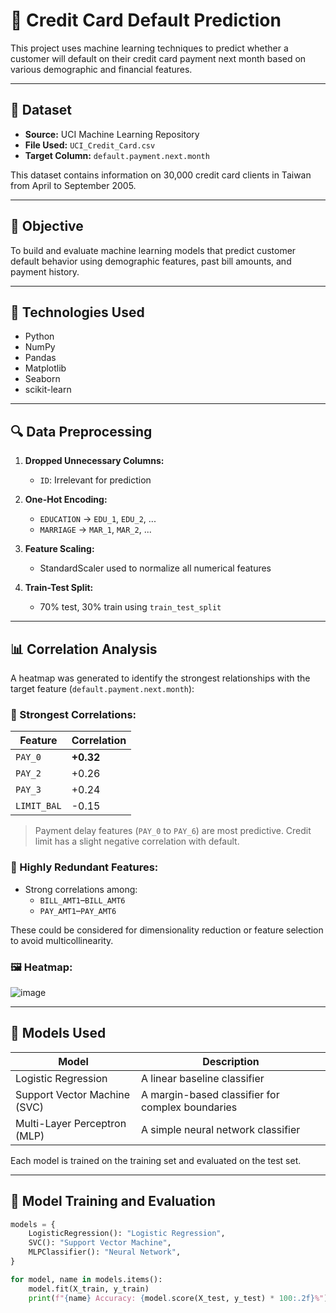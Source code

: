 # 🧠 Credit Card Default Prediction

This project uses machine learning techniques to predict whether a customer will default on their credit card payment next month based on various demographic and financial features.

---

## 📂 Dataset

- **Source:** UCI Machine Learning Repository  
- **File Used:** `UCI_Credit_Card.csv`  
- **Target Column:** `default.payment.next.month`  

This dataset contains information on 30,000 credit card clients in Taiwan from April to September 2005.

---

## 🧪 Objective

To build and evaluate machine learning models that predict customer default behavior using demographic features, past bill amounts, and payment history.

---

## 🔧 Technologies Used

- Python
- NumPy
- Pandas
- Matplotlib
- Seaborn
- scikit-learn

---

## 🔍 Data Preprocessing

1. **Dropped Unnecessary Columns:**
   - `ID`: Irrelevant for prediction

2. **One-Hot Encoding:**
   - `EDUCATION` → `EDU_1`, `EDU_2`, ...
   - `MARRIAGE` → `MAR_1`, `MAR_2`, ...

3. **Feature Scaling:**
   - StandardScaler used to normalize all numerical features

4. **Train-Test Split:**
   - 70% test, 30% train using `train_test_split`

---

## 📊 Correlation Analysis

A heatmap was generated to identify the strongest relationships with the target feature (`default.payment.next.month`):

### 🔹 Strongest Correlations:
| Feature | Correlation |
|--------|-------------|
| `PAY_0` | **+0.32** |
| `PAY_2` | +0.26 |
| `PAY_3` | +0.24 |
| `LIMIT_BAL` | -0.15 |

> Payment delay features (`PAY_0` to `PAY_6`) are most predictive. Credit limit has a slight negative correlation with default.

### 🔸 Highly Redundant Features:
- Strong correlations among:
  - `BILL_AMT1`–`BILL_AMT6`
  - `PAY_AMT1`–`PAY_AMT6`

These could be considered for dimensionality reduction or feature selection to avoid multicollinearity.

### 🖼 Heatmap:

![image](https://github.com/user-attachments/assets/7fea6338-5089-48af-a71b-1b7b1d85f4c2)


---

## 🤖 Models Used

| Model | Description |
|-------|-------------|
| Logistic Regression | A linear baseline classifier |
| Support Vector Machine (SVC) | A margin-based classifier for complex boundaries |
| Multi-Layer Perceptron (MLP) | A simple neural network classifier |

Each model is trained on the training set and evaluated on the test set.

---

## 🧪 Model Training and Evaluation

```python
models = {
    LogisticRegression(): "Logistic Regression",
    SVC(): "Support Vector Machine",
    MLPClassifier(): "Neural Network",
}

for model, name in models.items(): 
    model.fit(X_train, y_train)
    print(f"{name} Accuracy: {model.score(X_test, y_test) * 100:.2f}%")

